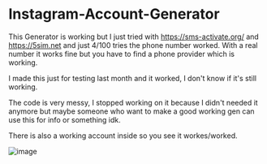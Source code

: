 # Instagram-Account-Generator

This Generator is working but I just tried with https://sms-activate.org/ and https://5sim.net and just 4/100 tries the phone number worked.
With a real number it works fine but you have to find a phone provider which is working.

I made this just for testing last month and it worked, I don't know if it's still working. 

The code is very messy, I stopped working on it because I didn't needed it anymore but maybe someone who want to make a good working gen can use this for info or something idk.

There is also a working account inside so you see it workes/worked.

![image](https://user-images.githubusercontent.com/82040488/205120511-e0a9c06a-5ec0-4db3-9706-b5b195555341.png)

